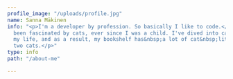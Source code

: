 ```yaml
---
profile_image: "/uploads/profile.jpg"
name: Sanna Mäkinen
info: "<p>I'm a developer by profession. So basically I like to code.</p><p>I've always
  been fascinated by cats, ever since I was a child. I've dived into cat books all
  my life, and as a result, my bookshelf has&nbsp;a lot of cat&nbsp;literature. I&nbsp;have
  two cats.</p>"
type: info
path: "/about-me"

---
```

